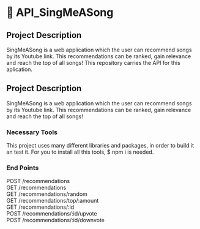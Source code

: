 # :musical_score: API_SingMeASong


## Project Description
SingMeASong is a web application which the user can recommend songs by its Youtube link. This recommendations can be ranked, gain relevance and reach the top of all songs!
This repository carries the API for this aplication. 

## Project Description
SingMeASong is a web application which the user can recommend songs by its Youtube link. This recommendations can be ranked, gain relevance and reach the top of all songs!


### Necessary Tools

This project uses many different libraries and packages, in order to build it an test it.
For you to install all this tools, $ npm i is needed.

### End Points

POST /recommendations<br>
GET /recommendations<br>
GET /recommendations/random<br>
GET /recommendations/top/:amount<br>
GET /recommendations/:id<br>
POST /recommendations/:id/upvote<br>
POST /recommendations/:id/downvote<br>
